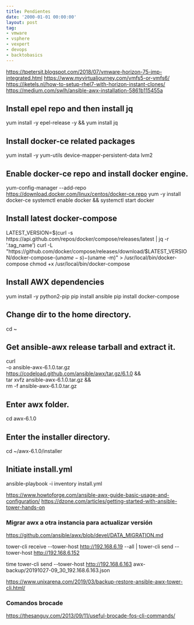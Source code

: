 ```yaml
---
title: Pendientes
date: '2000-01-01 00:00:00'
layout: post
tag:
- vmware
- vsphere
- vexpert
- devops
- backtobasics
---
```


https://tpetersit.blogspot.com/2018/07/vmware-horizon-75-jmp-integrated.html
https://www.myvirtualjourney.com/vmfs5-or-vmfs6/
https://jketels.nl/how-to-setup-rhel7-with-horizon-instant-clones/
https://medium.com/swlh/ansible-awx-installation-5861b115455a

## Install epel repo and then install jq
yum install -y epel-release -y && yum install jq

## Install docker-ce related packages
yum install -y yum-utils device-mapper-persistent-data lvm2

## Enable docker-ce repo and install docker engine.
yum-config-manager --add-repo https://download.docker.com/linux/centos/docker-ce.repo
yum -y install docker-ce
systemctl enable docker && systemctl start docker

## Install latest docker-compose
LATEST_VERSION=$(curl -s https://api.github.com/repos/docker/compose/releases/latest | jq -r '.tag_name')
curl -L "https://github.com/docker/compose/releases/download/$LATEST_VERSION/docker-compose-$(uname -s)-$(uname -m)" > /usr/local/bin/docker-compose
chmod +x /usr/local/bin/docker-compose

## Install AWX dependencies
yum install -y python2-pip
pip install ansible
pip install docker-compose

## Change dir to the home directory.
cd ~

## Get ansible-awx release tarball and extract it. 
curl \
  -o ansible-awx-6.1.0.tar.gz https://codeload.github.com/ansible/awx/tar.gz/6.1.0 && \
  tar xvfz ansible-awx-6.1.0.tar.gz && \
  rm -f ansible-awx-6.1.0.tar.gz

## Enter awx folder.  
cd awx-6.1.0

## Enter the installer directory.
cd ~/awx-6.1.0/installer

## Initiate install.yml
ansible-playbook -i inventory install.yml


https://www.howtoforge.com/ansible-awx-guide-basic-usage-and-configuration/
https://dzone.com/articles/getting-started-with-ansible-tower-hands-on


### Migrar awx a otra instancia para actualizar versión

https://github.com/ansible/awx/blob/devel/DATA_MIGRATION.md


tower-cli receive --tower-host http://192.168.6.19 --all | tower-cli send --tower-host http://192.168.6.152

 time tower-cli send --tower-host http://192.168.6.163 awx-backup/20191027-09_30_192.168.6.163.json

https://www.unixarena.com/2019/03/backup-restore-ansible-awx-tower-cli.html/

### Comandos brocade

https://thesanguy.com/2013/09/11/useful-brocade-fos-cli-commands/


